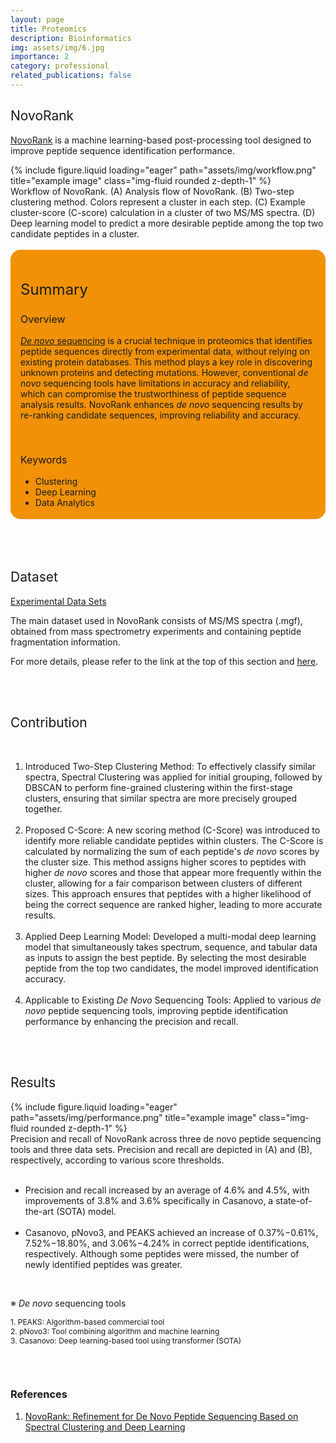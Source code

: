 ```yaml
---
layout: page
title: Proteomics
description: Bioinformatics
img: assets/img/6.jpg
importance: 2
category: professional
related_publications: false
---
```


<style>
    :root {
        --summary-background-color: #f29105; /* 기본 모드 배경색 */
    }

    html[data-theme="dark"] {
        --summary-background-color: var(--global-hover-color); /* 다크 모드 배경색 */
    }

    .summary-container {
        background-color: var(--summary-background-color);
        padding: 1rem 1rem 0.25rem 1rem;
        border-radius: 1rem;
    }
</style>

<h2 style="font-weight: 400;">NovoRank</h2>
<p>
    <a href="https://github.com/jangho721/NovoRank">NovoRank</a> is a machine learning-based post-processing tool designed to improve peptide sequence identification performance.
</p>

<div class="row justify-content-center text-center">
    <div class="col-sm mt-3 mt-md-0" style="max-width: 700px;">
        {% include figure.liquid loading="eager" path="assets/img/workflow.png" title="example image" class="img-fluid rounded z-depth-1" %}
    </div>
</div>

<div class="caption" style="text-align: left;">
    Workflow of NovoRank. (A) Analysis flow of NovoRank. (B) Two-step clustering method. Colors represent a cluster in each step. (C)
Example cluster-score (C-score) calculation in a cluster of two MS/MS spectra. (D) Deep learning model to predict a more desirable peptide
among the top two candidate peptides in a cluster.
</div>
<br>

<!-- Summary 부분을 summary-container 클래스로 감쌈 -->
<div class="summary-container">
    <h2 style="font-weight: 400; font-size: 1.5rem;">Summary</h2>
    <h3 style="font-weight: 400; font-size: 1rem;">Overview</h3>
    <p>
        <u><em>De novo</em> sequencing</u> is a crucial technique in proteomics that identifies peptide sequences directly from experimental data, without relying on existing protein databases. This method plays a key role in discovering unknown proteins and detecting mutations. However, conventional <em>de novo</em> sequencing tools have limitations in accuracy and reliability, which can compromise the trustworthiness of peptide sequence analysis results. <strong style="font-weight: 400;">NovoRank</strong> enhances <em>de novo</em> sequencing results by re-ranking candidate sequences, improving reliability and accuracy.
    </p>
    <br>
    <h3 style="font-weight: 400; font-size: 1rem;">Keywords</h3>
    <ul>
        <li>Clustering</li>
        <li>Deep Learning</li>
        <li>Data Analytics</li>
    </ul>
</div>
<br>
<br>
<br>

<h2 style="font-weight: 400;">Dataset</h2>
<p>
    <a href="https://zenodo.org/records/14046459">Experimental Data Sets</a>
</p>
<p>
    The main dataset used in NovoRank consists of MS/MS spectra (.mgf), obtained from mass spectrometry experiments and containing peptide fragmentation information.
</p>
<p>
    For more details, please refer to the link at the top of this section and <a href="https://github.com/jangho721/NovoRank/tree/main/data">here</a>.
</p>
<br>
<br>

<h2 style="font-weight: 400;">Contribution</h2>
<br>

<ol>
    <li><strong style="font-weight: 400;">Introduced Two-Step Clustering Method</strong>: To effectively classify similar spectra, Spectral Clustering was applied for initial grouping, followed by DBSCAN to perform fine-grained clustering within the first-stage clusters, ensuring that similar spectra are more precisely grouped together.</li>
    <br>
    <li><strong style="font-weight: 400;">Proposed C-Score</strong>: A new scoring method (C-Score) was introduced to identify more reliable candidate peptides within clusters. The C-Score is calculated by normalizing the sum of each peptide's <em>de novo</em> scores by the cluster size. This method assigns higher scores to peptides with higher <em>de novo</em> scores and those that appear more frequently within the cluster, allowing for a fair comparison between clusters of different sizes. This approach ensures that peptides with a higher likelihood of being the correct sequence are ranked higher, leading to more accurate results.</li>
    <br>
    <li><strong style="font-weight: 400;">Applied Deep Learning Model</strong>: Developed a multi-modal deep learning model that simultaneously takes spectrum, sequence, and tabular data as inputs to assign the best peptide. By selecting the most desirable peptide from the top two candidates, the model improved identification accuracy.</li>
    <br>
    <li><strong style="font-weight: 400;">Applicable to Existing <em>De Novo</em> Sequencing Tools</strong>: Applied to various <em>de novo</em> peptide sequencing tools, improving peptide identification performance by enhancing the precision and recall.</li>
</ol>
<br>
<br>

<h2 style="font-weight: 400;">Results</h2>

<div class="row justify-content-center text-center">
    <div class="col-sm mt-3 mt-md-0" style="max-width: 800px;">
        {% include figure.liquid loading="eager" path="assets/img/performance.png" title="example image" class="img-fluid rounded z-depth-1" %}
    </div>
</div>

<div class="caption" style="text-align: left;">
    Precision and recall of NovoRank across three de novo peptide sequencing tools and three data sets. Precision and recall are depicted in (A) and (B), respectively, according to various score thresholds.
</div>
<br>

<ul>
    <li>Precision and recall increased by an average of 4.6% and 4.5%, with improvements of 3.8% and 3.6% specifically in Casanovo, a state-of-the-art (SOTA) model.
    </li>
    <br>
    <li>Casanovo, pNovo3, and PEAKS achieved an increase of 0.37%−0.61%, 7.52%−18.80%, and 3.06%−4.24% in correct peptide identifications, respectively. Although some peptides were missed, the number of newly identified peptides was greater.
    </li>
</ul>
<br>
<p>
    ※ <em>De novo</em> sequencing tools
</p>
<p style="font-size: 12px;">
    1. <strong style="font-weight: 400;">PEAKS</strong>: Algorithm-based commercial tool<br>
    2. <strong style="font-weight: 400;">pNovo3</strong>: Tool combining algorithm and machine learning<br>
    3. <strong style="font-weight: 400;">Casanovo</strong>: Deep learning-based tool using transformer (SOTA)
</p>
<br>
<br>

<section>
    <h3>References</h3>
        <ol>
            <li><a href="https://jangho721.github.io/assets/pdf/MS_NovoRank_JPR2024.pdf">NovoRank: Refinement for De Novo Peptide Sequencing Based on Spectral Clustering and Deep Learning
</a></li>
        </ol>
</section>
